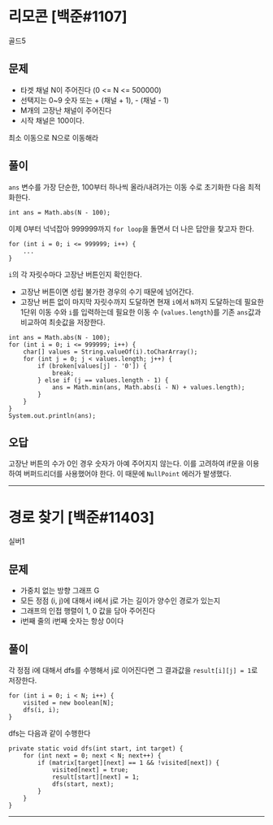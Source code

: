 <h1 id="리모콘-백준1107">리모콘 [백준#1107]</h1>
<p>골드5</p>
<h2 id="문제">문제</h2>
<ul>
<li>타겟 채널 N이 주어진다 (0 &lt;= N &lt;= 500000)</li>
<li>선택지는 0~9 숫자 또는 + (채널 + 1), - (채널 - 1)</li>
<li>M개의 고장난 채널이 주어진다</li>
<li>시작 채널은 100이다. </li>
</ul>
<p>최소 이동으로 N으로 이동해라</p>
<h2 id="풀이">풀이</h2>
<p><code>ans</code> 변수를 가장 단순한, 100부터 하나씩 올라/내려가는 이동 수로 초기화한 다음 최적화한다. </p>
<pre><code class="language-java">int ans = Math.abs(N - 100);</code></pre>
<p>이제 0부터 넉넉잡아 999999까지 <code>for loop</code>을 돌면서 더 나은 답안을 찾고자 한다. </p>
<pre><code class="language-java">for (int i = 0; i &lt;= 999999; i++) {
    ...
}</code></pre>
<p><code>i</code>의 각 자릿수마다 고장난 버튼인지 확인한다.</p>
<ul>
<li>고장난 버튼이면 성립 불가한 경우의 수기 때문에 넘어간다. </li>
<li>고장난 버튼 없이 마지막 자릿수까지 도달하면 현재 <code>i</code>에서 <code>N</code>까지 도달하는데 필요한 1단위 이동 수와 <code>i</code>를 입력하는데 필요한 이동 수 (<code>values.length</code>)를 기존 <code>ans</code>값과 비교하여 최솟값을 저장한다.</li>
</ul>
<pre><code class="language-java">int ans = Math.abs(N - 100);
for (int i = 0; i &lt;= 999999; i++) {
    char[] values = String.valueOf(i).toCharArray();
    for (int j = 0; j &lt; values.length; j++) {
        if (broken[values[j] - '0']) {
            break;
        } else if (j == values.length - 1) {
            ans = Math.min(ans, Math.abs(i - N) + values.length);
        }
    }
} 
System.out.println(ans);</code></pre>
<h2 id="오답">오답</h2>
<p>고장난 버튼의 수가 0인 경우 숫자가 아예 주어지지 않는다. 이를 고려하여 if문을 이용하여 버퍼드리더를 사용했어야 한다. 이 때문에 <code>NullPoint</code> 에러가 발생했다. </p>
<hr />
<h1 id="경로-찾기-백준11403">경로 찾기 [백준#11403]</h1>
<p>실버1</p>
<h2 id="문제-1">문제</h2>
<ul>
<li>가중치 없는 방향 그래프 G</li>
<li>모든 정점 (i, j)에 대해서 i에서 j로 가는 길이가 양수인 경로가 있는지</li>
<li>그래프의 인접 행렬이 1, 0 값을 담아 주어진다</li>
<li>i번째 줄의 i번째 숫자는 항상 0이다</li>
</ul>
<h2 id="풀이-1">풀이</h2>
<p>각 정점 i에 대해서 dfs를 수행해서 j로 이어진다면 그 결과값을 <code>result[i][j] = 1</code>로 저장한다.</p>
<pre><code class="language-java">for (int i = 0; i &lt; N; i++) {
    visited = new boolean[N];
    dfs(i, i);
}</code></pre>
<p>dfs는 다음과 같이 수행한다</p>
<pre><code class="language-java">private static void dfs(int start, int target) {
    for (int next = 0; next &lt; N; next++) {
        if (matrix[target][next] == 1 &amp;&amp; !visited[next]) {
            visited[next] = true;
            result[start][next] = 1;
            dfs(start, next);
        }
    }
}</code></pre>
<hr />
